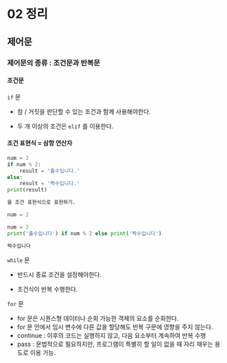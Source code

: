 # 02 정리

## 제어문

### 제어문의 종류 : 조건문과 반복문



#### 조건문

`if` 문

- 참 / 거짓을 판단할 수 있는 조건과 함께 사용해야한다.

- 두 개 이상의 조건은 `elif` 를 이용한다. 



#### 조건 표현식 = 삼항 연산자

```python
num = 2
if num % 2:
    result = '홀수입니다.'
else:
    result = '짝수입니다.'
print(result)

을 조건 표현식으로 표현하기.

num = 2

num = 2
print('홀수입니다') if num % 2 else print('짝수입니다')

짝수입니다
```



`while` 문

- 반드시 종료 조건을 설정해야한다.

- 조건식이 반복 수행한다.



`for` 문

- for 문은 시퀀스형 데이터나 순회 가능한 객체의 요소를 순회한다.
- for 문 안에서 임시 변수에 다른 값을 할당해도 반복 구문에 영향을 주지 않는다.
- continue : 이후의 코드는 실행하지 않고, 다음 요소부터 계속하여 반복 수행
- pass : 문법적으로 필요하지만, 프로그램이 특별히 할 일이 없을 때 자리 채우는 용도로 이용 가능.
